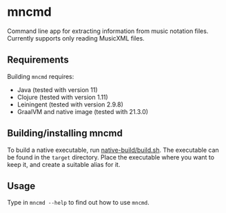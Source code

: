 # mncmd

Command line app for extracting information from music notation files.
Currently supports only reading MusicXML files.

## Requirements

Building `mncmd` requires:

- Java (tested with version 11)
- Clojure (tested with version 1.11)
- Leiningent (tested with version 2.9.8)
- GraalVM and native image (tested with 21.3.0)

## Building/installing mncmd

To build a native executable, run [native-build/build.sh](native-build/build.sh). The executable can be found in the `target` directory. Place the executable where you want to keep it, and create a suitable alias for it.

## Usage

Type in `mncmd --help` to find out how to use `mncmd`.
